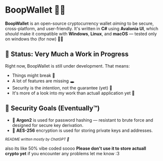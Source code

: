 # BoopWallet 💼🔐

**BoopWallet** is an open-source cryptocurrency wallet *aiming* to be secure, cross-platform, and user-friendly. It's written in **C#** using **Avalonia UI**, which *should* make it compatible with **Windows**, **Linux**, and **macOS** — tested only on windows tho (for now) 🤷‍♂️

## 🧪 Status: Very Much a Work in Progress

Right now, BoopWallet is still under development. That means:

- Things might break 🧨  
- A lot of features are missing 🕳️  
- Security is the *intention*, not the guarantee (yet) 🧐
- It's more of a look into my work than actuall application yet 🤡

## 🔐 Security Goals (Eventually™)

- 🧂 **Argon2** is used for password hashing — resistant to brute force and designed for secure key derivation.
- 🔐 **AES-256** encryption is used for storing private keys and addresses.

<sub><i>README written mostly by ChatGPT 🤖</i></sub>

also its like 50% vibe coded soooo
**Please don't use it to store actuall crypto yet**
if you encounter any problems let me know :3
